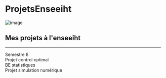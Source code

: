 # ProjetsEnseeiht
![image](https://github.com/brantcho/ProjetsEnseeiht/assets/82893225/e53b07ff-76bd-42f6-b726-76fc83d2a73b)

## Mes projets à l'enseeiht  <br>
******************
Semestre 8  <br>
 Projet control optimal  <br>
 BE statistiques <br>
 Projet simulation numérique <br>  
